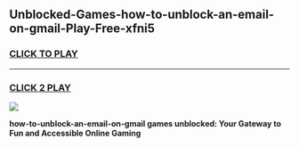 
## Unblocked-Games-how-to-unblock-an-email-on-gmail-Play-Free-xfni5
<h3>
<a href="https://premium76.site?title=how-to-unblock-an-email-on-gmail&ref=18A1">CLICK TO PLAY</a></h3>
<hr>

<h3>
<a href="https://premium76.site?title=how-to-unblock-an-email-on-gmail&ref=18A1">CLICK 2 PLAY</a>
  
</h3>

<a href="https://premium76.site?title=how-to-unblock-an-email-on-gmail&ref=18A1"><img src="https://clearcache.store/games.png"></a>


**how-to-unblock-an-email-on-gmail games unblocked: Your Gateway to Fun and Accessible Online Gaming**
